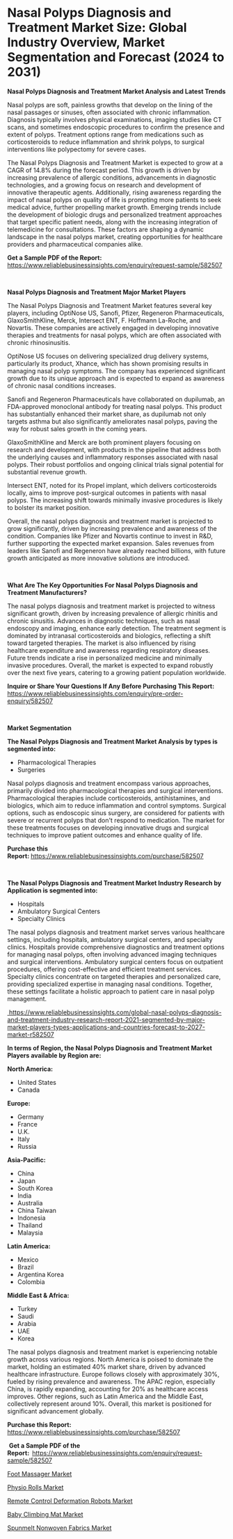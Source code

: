 <p><h1>Nasal Polyps Diagnosis and Treatment Market Size: Global Industry Overview, Market Segmentation and Forecast (2024 to 2031)</h1></p><p><strong>Nasal Polyps Diagnosis and Treatment Market Analysis and Latest Trends</strong></p>
<p><p>Nasal polyps are soft, painless growths that develop on the lining of the nasal passages or sinuses, often associated with chronic inflammation. Diagnosis typically involves physical examinations, imaging studies like CT scans, and sometimes endoscopic procedures to confirm the presence and extent of polyps. Treatment options range from medications such as corticosteroids to reduce inflammation and shrink polyps, to surgical interventions like polypectomy for severe cases.</p><p>The Nasal Polyps Diagnosis and Treatment Market is expected to grow at a CAGR of 14.8% during the forecast period. This growth is driven by increasing prevalence of allergic conditions, advancements in diagnostic technologies, and a growing focus on research and development of innovative therapeutic agents. Additionally, rising awareness regarding the impact of nasal polyps on quality of life is prompting more patients to seek medical advice, further propelling market growth. Emerging trends include the development of biologic drugs and personalized treatment approaches that target specific patient needs, along with the increasing integration of telemedicine for consultations. These factors are shaping a dynamic landscape in the nasal polyps market, creating opportunities for healthcare providers and pharmaceutical companies alike.</p></p>
<p><strong>Get a Sample PDF of the Report:&nbsp;</strong> <a href="https://www.reliablebusinessinsights.com/enquiry/request-sample/582507?utm_campaign=75&utm_medium=2&utm_source=Github&utm_content=ia&utm_term=27092024&utm_id=nasal-polyps-diagnosis-and-treatment">https://www.reliablebusinessinsights.com/enquiry/request-sample/582507</a></p>
<p>&nbsp;</p>
<p><strong>Nasal Polyps Diagnosis and Treatment Major Market Players</strong></p>
<p><p>The Nasal Polyps Diagnosis and Treatment Market features several key players, including OptiNose US, Sanofi, Pfizer, Regeneron Pharmaceuticals, GlaxoSmithKline, Merck, Intersect ENT, F. Hoffmann La-Roche, and Novartis. These companies are actively engaged in developing innovative therapies and treatments for nasal polyps, which are often associated with chronic rhinosinusitis.</p><p>OptiNose US focuses on delivering specialized drug delivery systems, particularly its product, Xhance, which has shown promising results in managing nasal polyp symptoms. The company has experienced significant growth due to its unique approach and is expected to expand as awareness of chronic nasal conditions increases.</p><p>Sanofi and Regeneron Pharmaceuticals have collaborated on dupilumab, an FDA-approved monoclonal antibody for treating nasal polyps. This product has substantially enhanced their market share, as dupilumab not only targets asthma but also significantly ameliorates nasal polyps, paving the way for robust sales growth in the coming years.</p><p>GlaxoSmithKline and Merck are both prominent players focusing on research and development, with products in the pipeline that address both the underlying causes and inflammatory responses associated with nasal polyps. Their robust portfolios and ongoing clinical trials signal potential for substantial revenue growth.</p><p>Intersect ENT, noted for its Propel implant, which delivers corticosteroids locally, aims to improve post-surgical outcomes in patients with nasal polyps. The increasing shift towards minimally invasive procedures is likely to bolster its market position.</p><p>Overall, the nasal polyps diagnosis and treatment market is projected to grow significantly, driven by increasing prevalence and awareness of the condition. Companies like Pfizer and Novartis continue to invest in R&D, further supporting the expected market expansion. Sales revenues from leaders like Sanofi and Regeneron have already reached billions, with future growth anticipated as more innovative solutions are introduced.</p></p>
<p>&nbsp;</p>
<p><strong>What Are The Key Opportunities For Nasal Polyps Diagnosis and Treatment Manufacturers?</strong></p>
<p><p>The nasal polyps diagnosis and treatment market is projected to witness significant growth, driven by increasing prevalence of allergic rhinitis and chronic sinusitis. Advances in diagnostic techniques, such as nasal endoscopy and imaging, enhance early detection. The treatment segment is dominated by intranasal corticosteroids and biologics, reflecting a shift toward targeted therapies. The market is also influenced by rising healthcare expenditure and awareness regarding respiratory diseases. Future trends indicate a rise in personalized medicine and minimally invasive procedures. Overall, the market is expected to expand robustly over the next five years, catering to a growing patient population worldwide.</p></p>
<p><strong>Inquire or Share Your Questions If Any Before Purchasing This Report:</strong> <a href="https://www.reliablebusinessinsights.com/enquiry/pre-order-enquiry/582507?utm_campaign=75&utm_medium=2&utm_source=Github&utm_content=ia&utm_term=27092024&utm_id=nasal-polyps-diagnosis-and-treatment">https://www.reliablebusinessinsights.com/enquiry/pre-order-enquiry/582507</a></p>
<p>&nbsp;</p>
<p><strong>Market Segmentation</strong></p>
<p><strong>The Nasal Polyps Diagnosis and Treatment Market Analysis by types is segmented into:</strong></p>
<p><ul><li>Pharmacological Therapies</li><li>Surgeries</li></ul></p>
<p><p>Nasal polyps diagnosis and treatment encompass various approaches, primarily divided into pharmacological therapies and surgical interventions. Pharmacological therapies include corticosteroids, antihistamines, and biologics, which aim to reduce inflammation and control symptoms. Surgical options, such as endoscopic sinus surgery, are considered for patients with severe or recurrent polyps that don't respond to medication. The market for these treatments focuses on developing innovative drugs and surgical techniques to improve patient outcomes and enhance quality of life.</p></p>
<p><strong>Purchase this Report:&nbsp;</strong><a href="https://www.reliablebusinessinsights.com/purchase/582507?utm_campaign=75&utm_medium=2&utm_source=Github&utm_content=ia&utm_term=27092024&utm_id=nasal-polyps-diagnosis-and-treatment">https://www.reliablebusinessinsights.com/purchase/582507</a></p>
<p>&nbsp;</p>
<p><strong>The Nasal Polyps Diagnosis and Treatment Market Industry Research by Application is segmented into:</strong></p>
<p><ul><li>Hospitals</li><li>Ambulatory Surgical Centers</li><li>Specialty Clinics</li></ul></p>
<p><p>The nasal polyps diagnosis and treatment market serves various healthcare settings, including hospitals, ambulatory surgical centers, and specialty clinics. Hospitals provide comprehensive diagnostics and treatment options for managing nasal polyps, often involving advanced imaging techniques and surgical interventions. Ambulatory surgical centers focus on outpatient procedures, offering cost-effective and efficient treatment services. Specialty clinics concentrate on targeted therapies and personalized care, providing specialized expertise in managing nasal conditions. Together, these settings facilitate a holistic approach to patient care in nasal polyp management.</p></p>
<p><a href="https://www.reliablebusinessinsights.com/global-nasal-polyps-diagnosis-and-treatment-industry-research-report-2021-segmented-by-major-market-players-types-applications-and-countries-forecast-to-2027-market-r582507?utm_campaign=75&utm_medium=2&utm_source=Github&utm_content=ia&utm_term=27092024&utm_id=nasal-polyps-diagnosis-and-treatment">&nbsp;https://www.reliablebusinessinsights.com/global-nasal-polyps-diagnosis-and-treatment-industry-research-report-2021-segmented-by-major-market-players-types-applications-and-countries-forecast-to-2027-market-r582507</a></p>
<p><strong>In terms of Region, the Nasal Polyps Diagnosis and Treatment Market Players available by Region are:</strong></p>
<p>
    <p> <strong> North America: </strong>
        <ul>
            <li>United States</li>
            <li>Canada</li>
        </ul>
        </p> 
    <p> <strong> Europe: </strong>
        <ul>
            <li>Germany</li>
            <li>France</li>
            <li>U.K.</li>
            <li>Italy</li>
            <li>Russia</li>
        </ul>
        </p> 
    <p> <strong> Asia-Pacific: </strong>
        <ul>
            <li>China</li>
            <li>Japan</li>
            <li>South Korea</li>
            <li>India</li>
            <li>Australia</li>
            <li>China Taiwan</li>
            <li>Indonesia</li>
            <li>Thailand</li>
            <li>Malaysia</li>
        </ul>
        </p> 
    <p> <strong> Latin America: </strong>
        <ul>
            <li>Mexico</li>
            <li>Brazil</li>
            <li>Argentina Korea</li>
            <li>Colombia</li>
        </ul>
        </p> 
    <p> <strong> Middle East & Africa: </strong>
        <ul>
            <li>Turkey</li>
            <li>Saudi</li>
            <li>Arabia</li>
            <li>UAE</li>
            <li>Korea</li>
        </ul>
    </p>
    </p>
<p><p>The nasal polyps diagnosis and treatment market is experiencing notable growth across various regions. North America is poised to dominate the market, holding an estimated 40% market share, driven by advanced healthcare infrastructure. Europe follows closely with approximately 30%, fueled by rising prevalence and awareness. The APAC region, especially China, is rapidly expanding, accounting for 20% as healthcare access improves. Other regions, such as Latin America and the Middle East, collectively represent around 10%. Overall, this market is positioned for significant advancement globally.</p></p>
<p><strong>Purchase this Report: </strong><a href="https://www.reliablebusinessinsights.com/purchase/582507?utm_campaign=75&utm_medium=2&utm_source=Github&utm_content=ia&utm_term=27092024&utm_id=nasal-polyps-diagnosis-and-treatment">https://www.reliablebusinessinsights.com/purchase/582507</a></p>
<p>&nbsp;<strong>Get a Sample PDF of the Report:&nbsp;&nbsp;</strong><a href="https://www.reliablebusinessinsights.com/enquiry/request-sample/582507?utm_campaign=75&utm_medium=2&utm_source=Github&utm_content=ia&utm_term=27092024&utm_id=nasal-polyps-diagnosis-and-treatment">https://www.reliablebusinessinsights.com/enquiry/request-sample/582507</a></p>
<p><strong></strong></p>
<p><p><a href="https://www.linkedin.com/pulse/market-trends-global-foot-massager-forecast-analysis-2024-2031-hzfpc?utm_campaign=75&utm_medium=2&utm_source=Github&utm_content=ia&utm_term=27092024&utm_id=nasal-polyps-diagnosis-and-treatment">Foot Massager Market</a></p><p><a href="https://www.linkedin.com/pulse/global-physio-rolls-industry-analysis-share-growth-trends-forecast-mcptc?utm_campaign=75&utm_medium=2&utm_source=Github&utm_content=ia&utm_term=27092024&utm_id=nasal-polyps-diagnosis-and-treatment">Physio Rolls Market</a></p><p><a href="https://issuu.com/reportprime-2/docs/remote-control-deformation-robots-m_1579b1647142d2?utm_campaign=75&utm_medium=2&utm_source=Github&utm_content=ia&utm_term=27092024&utm_id=nasal-polyps-diagnosis-and-treatment">Remote Control Deformation Robots Market</a></p><p><a href="https://issuu.com/reportprime-2/docs/baby-climbing-mat-market-size-2030._5341034e97db9a?utm_campaign=75&utm_medium=2&utm_source=Github&utm_content=ia&utm_term=27092024&utm_id=nasal-polyps-diagnosis-and-treatment">Baby Climbing Mat Market</a></p><p><a href="https://github.com/NathanColeman327/Market-Research-Report-List-1/blob/main/spunmelt-nonwoven-fabrics-market.md?utm_campaign=75&utm_medium=2&utm_source=Github&utm_content=ia&utm_term=27092024&utm_id=nasal-polyps-diagnosis-and-treatment">Spunmelt Nonwoven Fabrics Market</a></p></p>